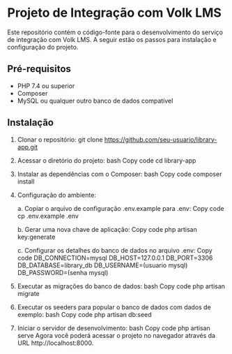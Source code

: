 # Projeto de Integração com Volk LMS

Este repositório contém o código-fonte para o desenvolvimento do serviço de integração com Volk LMS. A seguir estão os passos para instalação e configuração do projeto.

## Pré-requisitos
- PHP 7.4 ou superior
- Composer
- MySQL ou qualquer outro banco de dados compatível

## Instalação

1. Clonar o repositório:
    git clone https://github.com/seu-usuario/library-app.git

2. Acessar o diretório do projeto:
    bash
    Copy code
    cd library-app

3. Instalar as dependências com o Composer:
    bash
    Copy code
    composer install

4. Configuração do ambiente:

    a. Copiar o arquivo de configuração .env.example para .env:
    Copy code
    cp .env.example .env

    b. Gerar uma nova chave de aplicação:
    Copy code
    php artisan key:generate

    c. Configurar os detalhes do banco de dados no arquivo .env:
    Copy code
    DB_CONNECTION=mysql
    DB_HOST=127.0.0.1
    DB_PORT=3306
    DB_DATABASE=library_db
    DB_USERNAME=(usuario mysql)
    DB_PASSWORD=(senha mysql)
    
5. Executar as migrações do banco de dados:
    bash
    Copy code
    php artisan migrate
6. Executar os seeders para popular o banco de dados com dados de exemplo:
    bash
    Copy code
    php artisan db:seed
7. Iniciar o servidor de desenvolvimento:
    bash
    Copy code
    php artisan serve
    Agora você poderá acessar o projeto no navegador através da URL http://localhost:8000.

